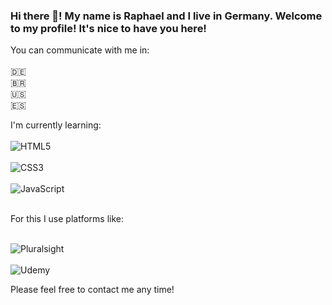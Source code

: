 ### Hi there 👋! My name is Raphael and I live in Germany. Welcome to my profile! It's nice to have you here!
You can communicate with me in:<br><br>
:de:<br>
🇧🇷<br>
:us:<br>
:es:


I'm currently learning:<br><br>
![HTML5](https://img.shields.io/badge/html5-%23E34F26.svg?logo=html5&logoColor=white)<br><br>
![CSS3](https://img.shields.io/badge/css3-%231572B6.svg?logo=css3&logoColor=white)<br><br>
![JavaScript](https://img.shields.io/badge/javascript-%23323330.svg?logo=javascript&logoColor=%23F7DF1E)<br><br>

  For this I use platforms like:<br><br>
  
  ![Pluralsight](https://img.shields.io/badge/Pluralsight-EE3057?logo=pluralsight&logoColor=white)<br><br>
  ![Udemy](https://img.shields.io/badge/Udemy-A435F0?logo=Udemy&logoColor=white)
  
  Please feel free to contact me any time!
  
  

<!--
**raphaelsn4/raphaelsn4** is a ✨ _special_ ✨ repository because its `README.md` (this file) appears on your GitHub profile.

Here are some ideas to get you started:

- 🔭 I’m currently working on ...
- 🌱 I’m currently learning ...
- 👯 I’m looking to collaborate on ...
- 🤔 I’m looking for help with ...
- 💬 Ask me about ...
- 📫 How to reach me: ...
- 😄 Pronouns: ...
- ⚡ Fun fact: ...
-->
